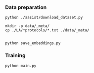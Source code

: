 ### Data preparation
```
python ./aasist/download_dataset.py

mkdir -p data/_meta/
cp ./LA/*protocols/*.txt ./data/_meta/


python save_embeddings.py
```

### Training
```
python main.py
```